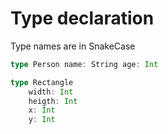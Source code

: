 # Type declaration
Type names are in SnakeCase
```Scala
type Person name: String age: Int

type Rectangle
    width: Int 
    heigth: Int
    x: Int
    y: Int
```

